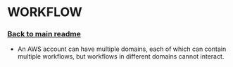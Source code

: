 # WORKFLOW

### [Back to main readme](Readme.md)


- An AWS account can have multiple domains, each of which can contain multiple workflows, but workflows in different domains cannot interact.